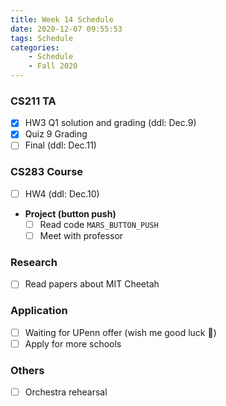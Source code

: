 ```yaml
---
title: Week 14 Schedule
date: 2020-12-07 09:55:53
tags: Schedule
categories:
    - Schedule
    - Fall 2020
---
```


### CS211 TA
- [x] HW3 Q1 solution and grading (ddl: Dec.9)
- [x] Quiz 9 Grading
- [ ] Final (ddl: Dec.11)

### CS283 Course
- [ ] HW4 (ddl: Dec.10)

* **Project (button push)**
    - [ ] Read code `MARS_BUTTON_PUSH`
    - [ ] Meet with professor

### Research
- [ ] Read papers about MIT Cheetah

### Application
- [ ] Waiting for UPenn offer (wish me good luck 🙏)
- [ ] Apply for more schools

### Others
- [ ] Orchestra rehearsal